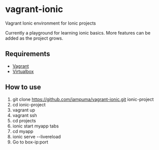 # vagrant-ionic
Vagrant Ionic environment for Ionic projects

Currently a playground for learning ionic basics. More features can be added as the project grows.

## Requirements

- [Vagrant](https://www.vagrantup.com/)
- [Virtualbox](https://www.virtualbox.org/wiki/Downloads)

## How to use

1. git clone https://github.com/iampuma/vagrant-ionic.git ionic-project
2. cd ionic-project
3. vagrant up
4. vagrant ssh
5. cd projects
6. ionic start myapp tabs
7. cd myapp
8. ionic serve --livereload
9. Go to box-ip:port
